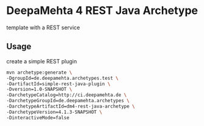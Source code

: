 # DeepaMehta 4 REST Java Archetype

template with a REST service

## Usage

create a simple REST plugin

```sh
mvn archetype:generate \
-DgroupId=de.deepamehta.archetypes.test \
-DartifactId=simple-rest-java-plugin \
-Dversion=1.0-SNAPSHOT \
-DarchetypeCatalog=http://ci.deepamehta.de \
-DarchetypeGroupId=de.deepamehta.archetypes \
-DarchetypeArtifactId=dm4-rest-java-archetype \
-DarchetypeVersion=4.1.3-SNAPSHOT \
-DinteractiveMode=false
```
